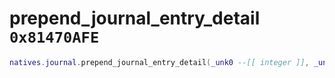 # prepend_journal_entry_detail `0x81470AFE`

```lua
natives.journal.prepend_journal_entry_detail(_unk0 --[[ integer ]], _unk1 --[[ integer ]], _unk2 --[[ integer ]], _unk3 --[[ integer ]], _unk4 --[[ integer ]])
```